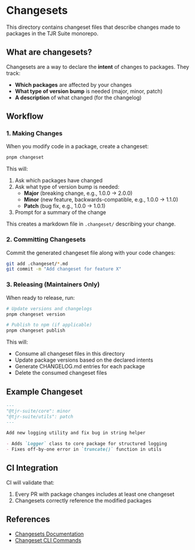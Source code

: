 # Changesets

This directory contains changeset files that describe changes made to packages in the TJR Suite monorepo.

## What are changesets?

Changesets are a way to declare the **intent** of changes to packages. They track:
- **Which packages** are affected by your changes
- **What type of version bump** is needed (major, minor, patch)
- **A description** of what changed (for the changelog)

## Workflow

### 1. Making Changes

When you modify code in a package, create a changeset:

```bash
pnpm changeset
```

This will:
1. Ask which packages have changed
2. Ask what type of version bump is needed:
   - **Major** (breaking change, e.g., 1.0.0 → 2.0.0)
   - **Minor** (new feature, backwards-compatible, e.g., 1.0.0 → 1.1.0)
   - **Patch** (bug fix, e.g., 1.0.0 → 1.0.1)
3. Prompt for a summary of the change

This creates a markdown file in `.changeset/` describing your change.

### 2. Committing Changesets

Commit the generated changeset file along with your code changes:

```bash
git add .changeset/*.md
git commit -m "Add changeset for feature X"
```

### 3. Releasing (Maintainers Only)

When ready to release, run:

```bash
# Update versions and changelogs
pnpm changeset version

# Publish to npm (if applicable)
pnpm changeset publish
```

This will:
- Consume all changeset files in this directory
- Update package versions based on the declared intents
- Generate CHANGELOG.md entries for each package
- Delete the consumed changeset files

## Example Changeset

```markdown
---
"@tjr-suite/core": minor
"@tjr-suite/utils": patch
---

Add new logging utility and fix bug in string helper

- Adds `Logger` class to core package for structured logging
- Fixes off-by-one error in `truncate()` function in utils
```

## CI Integration

CI will validate that:
1. Every PR with package changes includes at least one changeset
2. Changesets correctly reference the modified packages

## References

- [Changesets Documentation](https://github.com/changesets/changesets)
- [Changeset CLI Commands](https://github.com/changesets/changesets/blob/main/packages/cli/README.md)